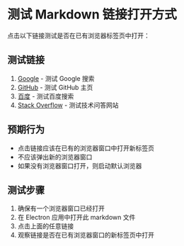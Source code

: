 # 测试 Markdown 链接打开方式

点击以下链接测试是否在已有浏览器标签页中打开：

## 测试链接

1. [Google](https://www.google.com) - 测试 Google 搜索
2. [GitHub](https://github.com) - 测试 GitHub 主页
3. [百度](https://www.baidu.com) - 测试百度搜索
4. [Stack Overflow](https://stackoverflow.com) - 测试技术问答网站

## 预期行为

- 点击链接应该在已有的浏览器窗口中打开新标签页
- 不应该弹出新的浏览器窗口
- 如果没有浏览器窗口打开，则启动默认浏览器

## 测试步骤

1. 确保有一个浏览器窗口已经打开
2. 在 Electron 应用中打开此 markdown 文件
3. 点击上面的任意链接
4. 观察链接是否在已有浏览器窗口的新标签页中打开